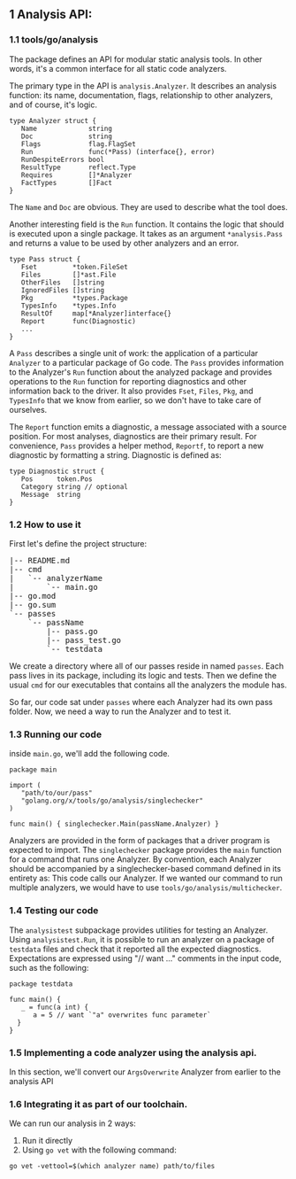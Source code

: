 ## 1 Analysis API:
### 1.1 tools/go/analysis
The package defines an API for modular static analysis tools. In other words, it's a common interface for all static code analyzers.
      
The primary type in the API is `analysis.Analyzer`.  It describes an analysis function: its name, documentation, flags, relationship to other analyzers, and of course, it's logic.

```
type Analyzer struct {
   Name             string
   Doc              string
   Flags            flag.FlagSet
   Run              func(*Pass) (interface{}, error)
   RunDespiteErrors bool
   ResultType       reflect.Type
   Requires         []*Analyzer
   FactTypes        []Fact
}
```

The `Name` and `Doc` are obvious. They are used to describe what the tool does.

Another interesting field is the `Run` function. It contains the logic that should is executed upon a single package. It takes as an argument `*analysis.Pass` and returns a value to be used by other analyzers and an error.

```
type Pass struct {
   Fset         *token.FileSet
   Files        []*ast.File
   OtherFiles   []string
   IgnoredFiles []string
   Pkg          *types.Package
   TypesInfo    *types.Info
   ResultOf     map[*Analyzer]interface{}
   Report       func(Diagnostic)
   ...
}
```

A `Pass` describes a single unit of work: the application of a particular `Analyzer` to a particular package of Go code. The `Pass` provides information to the Analyzer's `Run` function about the analyzed package and provides operations to the `Run` function for reporting diagnostics and other information back to the driver. It also provides `Fset`, `Files`, `Pkg`, and `TypesInfo` that we know from earlier, so we don't have to take care of ourselves.

The `Report` function emits a diagnostic, a message associated with a source position. For most analyses, diagnostics are their primary result. For convenience, `Pass` provides a helper method, `Reportf`, to report a new diagnostic by formatting a string. Diagnostic is defined as:

```
type Diagnostic struct {
   Pos      token.Pos
   Category string // optional
   Message  string
}
```

### 1.2 How to use it
First let's define the project structure:
<pre>
|-- README.md
|-- cmd
|   `-- analyzerName
|       `-- main.go
|-- go.mod
|-- go.sum
`-- passes
    `-- passName
        |-- pass.go
        |-- pass_test.go
        `-- testdata
</pre>

We create a directory where all of our passes reside in named `passes`. Each pass lives in its package, including its logic and tests. Then we define the usual `cmd` for our executables that contains all the analyzers the module has.

So far, our code sat under `passes`  where each Analyzer had its own pass folder. Now, we need a way to run the Analyzer and to test it.

### 1.3 Running our code
inside `main.go`, we'll add the following code. 

```
package main

import (
   "path/to/our/pass"
   "golang.org/x/tools/go/analysis/singlechecker"
)

func main() { singlechecker.Main(passName.Analyzer) }
```
Analyzers are provided in the form of packages that a driver program is expected to import. 
The `singlechecker` package provides the `main` function for a command that runs one Analyzer. By convention, each Analyzer should be accompanied by a singlechecker-based command defined in its entirety as: This code calls our Analyzer. 
If we wanted our command to run multiple analyzers, we would have to use `tools/go/analysis/multichecker`.

### 1.4 Testing our code
The `analysistest` subpackage provides utilities for testing an Analyzer. Using `analysistest.Run`, it is possible to run an analyzer on a package of `testdata` files and check that it reported all the expected diagnostics.
Expectations are expressed using "// want ..." comments in the input code, such as the following:

```
package testdata  
  
func main() {  
   _ = func(a int) {  
      a = 5 // want `"a" overwrites func parameter`  
  }  
}
```

### 1.5 Implementing a code analyzer using the analysis api.   
In this section, we'll convert our `ArgsOverwrite` Analyzer from earlier to the analysis API

### 1.6 Integrating it as part of our toolchain. 
We can run our analysis in 2 ways:
1. Run it directly
2. Using `go vet` with the following command: 
```
go vet -vettool=$(which analyzer name) path/to/files
```
